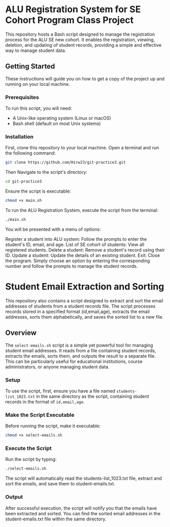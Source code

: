 # ALU Registration System for SE Cohort Program Class Project

This repository hosts a Bash script designed to manage the registration process for the ALU SE new cohort. It enables the registration, viewing, deletion, and updating of student records, providing a simple and effective way to manage student data.

## Getting Started

These instructions will guide you on how to get a copy of the project up and running on your local machine.

### Prerequisites

To run this script, you will need:

- A Unix-like operating system (Linux or macOS)
- Bash shell (default on most Unix systems)

### Installation

First, clone this repository to your local machine. Open a terminal and run the following command:

```bash
git clone https://github.com/Hirw23/git-practice3.git

```

Then Navigate to the script's directory:

```bash
cd git-practice3
```

Ensure the script is executable:

```bash
chmod +x main.sh
```

To run the ALU Registration System, execute the script from the terminal:

```bash
./main.sh
```

You will be presented with a menu of options:

Register a student into ALU system: Follow the prompts to enter the student's ID, email, and age.
List of SE cohort of students: View all registered students.
Delete a student: Remove a student's record using their ID.
Update a student: Update the details of an existing student.
Exit: Close the program.
Simply choose an option by entering the corresponding number and follow the prompts to manage the student records.

# Student Email Extraction and Sorting

This repository also contains a script designed to extract and sort the email addresses of students from a student records file. The script processes records stored in a specified format (id,email,age), extracts the email addresses, sorts them alphabetically, and saves the sorted list to a new file.

## Overview

The `select-emails.sh` script is a simple yet powerful tool for managing student email addresses. It reads from a file containing student records, extracts the emails, sorts them, and outputs the result to a separate file. This can be particularly useful for educational institutions, course administrators, or anyone managing student data.

### Setup

To use the script, first, ensure you have a file named `students-list_1023.txt` in the same directory as the script, containing student records in the format of `id,email,age`.

### Make the Script Executable

Before running the script, make it executable:

```bash
chmod +x select-emails.sh
```

### Execute the Script

Run the script by typing:

```bash
./select-emails.sh
```

The script will automatically read the students-list_1023.txt file, extract and sort the emails, and save them to student-emails.txt.

### Output

After successful execution, the script will notify you that the emails have been extracted and sorted. You can find the sorted email addresses in the student-emails.txt file within the same directory.
